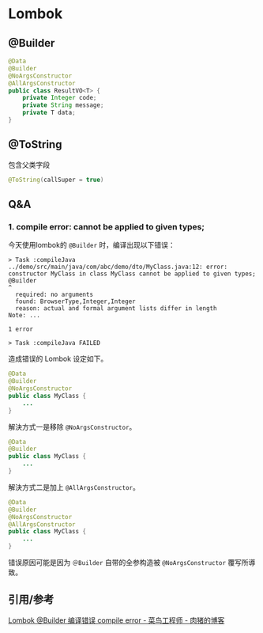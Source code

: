 # Lombok



## @Builder

```java
@Data
@Builder
@NoArgsConstructor
@AllArgsConstructor
public class ResultVO<T> {
    private Integer code;
    private String message;
    private T data;
}
```



## @ToString

包含父类字段

```java
@ToString(callSuper = true)
```



## Q&A

### 1. compile error: cannot be applied to given types;

今天使用lombok的 `@Builder` 时，编译出现以下错误：

```
> Task :compileJava
../demo/src/main/java/com/abc/demo/dto/MyClass.java:12: error: constructor MyClass in class MyClass cannot be applied to given types;
@Builder
^
  required: no arguments
  found: BrowserType,Integer,Integer
  reason: actual and formal argument lists differ in length
Note: ...

1 error

> Task :compileJava FAILED
```

造成错误的 Lombok 设定如下。

```java
@Data
@Builder
@NoArgsConstructor
public class MyClass {
    ...
}
```

解決方式一是移除 `@NoArgsConstructor`。

```java
@Data
@Builder
public class MyClass {
    ...
}
```

解決方式二是加上 `@AllArgsConstructor`。

```java
@Data
@Builder
@NoArgsConstructor
@AllArgsConstructor
public class MyClass {
    ...
}
```

错误原因可能是因为 `＠Builder` 自带的全参构造被 `@NoArgsConstructor` 覆写所導致。



## 引用/参考

[Lombok @Builder 编译错误 compile error - 菜鸟工程师 - 肉猪的博客](https://matthung0807.blogspot.com/2019/11/lombok-builder-compile-error.html)